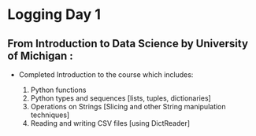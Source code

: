 # Logging Day 1

## From Introduction to Data Science by University of Michigan :

- Completed Introduction to the course which includes:

  1. Python functions
  2. Python types and sequences [lists, tuples, dictionaries]
  3. Operations on Strings  [Slicing and other String manipulation techniques]
  4. Reading and writing CSV files [using DictReader]
